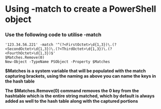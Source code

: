# Using -match to create a PowerShell object

### Use the following code to utilise -match

```
'123.34.56.221' -match '^(?<FirstOctet>\d{1,3})\.(?<SecondOctet>\d{1,3})\.(?<ThirdOctet>\d{1,3})\.(?<FourthOctet>\d{1,3})$'
$Matches.Remove(0)
New-Object -TypeName PSObject -Property $Matches
```
**$Matches is a system variable that will be populated with the match capturing brackets, using the naming as above you can name the keys in the hash table**

**The $Matches.Remove(0) command removes the 0 key from the hashtable which is the entire string matched, which by default is always added as well to the hash table along with the captured portions**

